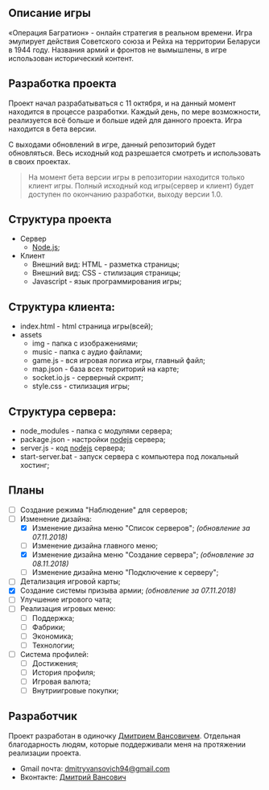## Описание игры
«Операция Багратион» - онлайн стратегия в реальном времени. Игра эмулирует действия Советского союза и Рейха на территории Беларуси в 1944 году. Названия армий и фронтов не вымышлены, в игре использован исторический контент.  

## Разработка проекта
Проект начал разрабатываться с 11 октября, и на данный момент находится в процессе разработки. Каждый день, по мере возможности, реализуется всё больше и больше идей для данного проекта. Игра находится в бета версии.

С выходами обновлений в игре, данный репозиторий будет обновляться. Весь исходный код разрешается смотреть и использовать в своих проектах.

> На момент бета версии игры в репозитории находится только клиент игры. Полный исходный код игры(сервер и клиент) будет доступен по окончанию разработки, выходу версии 1.0.

## Структура проекта
- Сервер
  - [Node.js](https://nodejs.org/en/);
- Клиент
  - Внешний вид: HTML - разметка страницы;
  - Внешний вид: CSS - стилизация страницы;
  - Javascript - язык программирования игры;
  
## Структура клиента:
- index.html - html страница игры(всей);
- assets
  - img - папка с изображениями;
  - music - папка с аудио файлами;
  - game.js - вся игровая логика игры, главный файл;
  - map.json - база всех территорий на карте;
  - socket.io.js - серверный скрипт;
  - style.css - стилизация игры;
  
## Структура сервера:
- node_modules - папка с модулями сервера;
- package.json - настройки [nodejs](https://nodejs.org/en/) сервера;
- server.js - код [nodejs](https://nodejs.org/en/) сервера;
- start-server.bat - запуск сервера с компьютера под локальный хостинг;
  
## Планы
- [ ] Создание режима "Наблюдение" для серверов;
- [ ] Изменение дизайна:
  - [x] Изменение дизайна меню "Список серверов";                 *(обновление за 07.11.2018)*
  - [ ] Изменение дизайна главного меню;
  - [x] Изменение дизайна меню "Создание сервера";                *(обновление за 08.11.2018)*
  - [ ] Изменение дизайна меню "Подключение к серверу";
- [ ] Детализация игровой карты;
- [x] Создание системы призыва армии;                             *(обновление за 07.11.2018)*
- [ ] Улучшение игрового чата;
- [ ] Реализация игровых меню:
  - [ ] Поддержка;
  - [ ] Фабрики;
  - [ ] Экономика;
  - [ ] Технологии;
- [ ] Система профилей:
  - [ ] Достижения;
  - [ ] История профиля;
  - [ ] Игровая валюта;
  - [ ] Внутриигровые покупки;

## Разработчик
Проект разработан в одиночку [Дмитрием Вансовичем](https://vk.com/dimonka282). Отдельная благодарность людям, которые поддерживали меня на протяжении реализации проекта.
- Gmail почта: <dmitryvansovich94@gmail.com>
- Вконтакте: [Дмитрий Вансович](https://vk.com/dimonka282)
